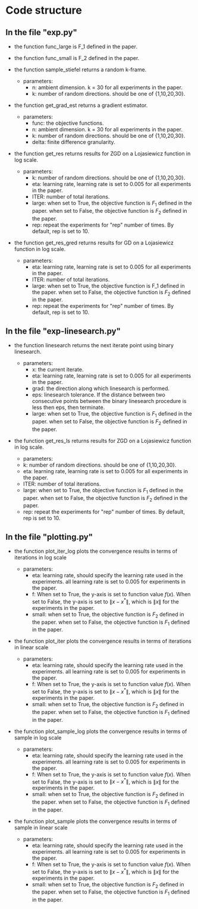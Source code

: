 
# Code structure 

## In the file "exp.py"

- the function func_large is F_1 defined in the paper.  
- the function func_small is F_2 defined in the paper.  
- the function sample_stiefel returns a random k-frame.  
  - parameters: 
    - n: ambient dimension. k = 30 for all experiments in the paper. 
    - k: number of random directions. should be one of {1,10,20,30}.
      
- the function get_grad_est returns a gradient estimator.  
  - parameters: 
    - func: the objective functions.
    - n: ambient dimension. k = 30 for all experiments in the paper.
    - k: number of random directions. should be one of {1,10,20,30}.
    - delta: finite difference granularity. 


- the function get_res returns results for ZGD on a Lojasiewicz function in log scale. 
  - parameters:
    - k: number of random directions. should be one of {1,10,20,30}.
    - eta: learning rate, learning rate is set to 0.005 for all experiments in the paper.
    - ITER: number of total iterations.
    - large: when set to True, the objective function is $F_1$ defined in the paper. when set to False, the objective function is $F_2$ defined in the paper.
    - rep: repeat the experiments for "rep" number of times. By default, rep is set to 10. 



- the function get_res_gred returns results for GD on a Lojasiewicz function in log scale.
  - parameters:
    - eta: learning rate, learning rate is set to 0.005 for all experiments in the paper.
    - ITER: number of total iterations.
    - large: when set to True, the objective function is F_1 defined in the paper. when set to False, the objective function is $F_2$ defined in the paper.
    - rep: repeat the experiments for "rep" number of times. By default, rep is set to 10. 

## In the file "exp-linesearch.py"

- the function linesearch returns the next iterate point using binary linesearch.
  - parameters:
    - x: the current iterate.
    - eta: learning rate, learning rate is set to 0.005 for all experiments in the paper.
    - grad: the direction along which linesearch is performed.
    - eps: linesearch tolerance. If the distance between two consecutive points between the binary linesearch procedure is less then eps, then terminate.
    - large: when set to True, the objective function is $F_1$ defined in the paper. when set to False, the objective function is $F_2$ defined in the paper. 

- the function get_res_ls returns results for ZGD on a Lojasiewicz function in log scale.
  - parameters:
  - k: number of random directions. should be one of {1,10,20,30}.
  - eta: learning rate, learning rate is set to 0.005 for all experiments in the paper.
  - ITER: number of total iterations.
  - large: when set to True, the objective function is $F_1$ defined in the paper. when set to False, the objective function is $F_2$ defined in the paper.
  - rep: repeat the experiments for "rep" number of times. By default, rep is set to 10. 




## In the file "plotting.py"


- the function plot_iter_log plots the convergence results in terms of iterations in log scale
  - parameters:
    - eta: learning rate, should specify the learning rate used in the experiments. all learning rate is set to 0.005 for experiments in the paper. 
    - f: When set to True, the y-axis is set to function value $f(x)$. When set to False, the y-axis is set to $\| x - x^* \|$, which is $\| x \|$ for the experiments in the paper.
    - small: when set to True, the objective function is $F_2$ defined in the paper. when set to False, the objective function is $F_1$ defined in the paper. 


- the function plot_iter plots the convergence results in terms of iterations in linear scale
  - parameters:
    - eta: learning rate, should specify the learning rate used in the experiments. all learning rate is set to 0.005 for experiments in the paper. 
    - f: When set to True, the y-axis is set to function value $f(x)$. When set to False, the y-axis is set to $\| x - x^* \|$, which is $\| x \|$ for the experiments in the paper.
    - small: when set to True, the objective function is $F_2$ defined in the paper. when set to False, the objective function is $F_1$ defined in the paper. 


- the function plot_sample_log plots the convergence results in terms of sample in log scale
  - parameters:
    - eta: learning rate, should specify the learning rate used in the experiments. all learning rate is set to 0.005 for experiments in the paper. 
    - f: When set to True, the y-axis is set to function value $f(x)$. When set to False, the y-axis is set to $\| x - x^* \|$, which is $\| x \|$ for the experiments in the paper.
    - small: when set to True, the objective function is $F_2$ defined in the paper. when set to False, the objective function is $F_1$ defined in the paper.
   
- the function plot_sample plots the convergence results in terms of sample in linear scale 
  - parameters:
    - eta: learning rate, should specify the learning rate used in the experiments. all learning rate is set to 0.005 for experiments in the paper. 
    - f: When set to True, the y-axis is set to function value $f(x)$. When set to False, the y-axis is set to $\| x - x^* \|$, which is $\| x \|$ for the experiments in the paper.
    - small: when set to True, the objective function is $F_2$ defined in the paper. when set to False, the objective function is $F_1$ defined in the paper. 








